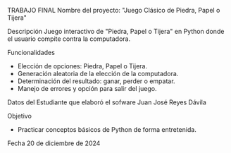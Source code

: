 TRABAJO FINAL
Nombre del proyecto: "Juego Clásico de Piedra, Papel o Tijera"

Descripción
Juego interactivo de "Piedra, Papel o Tijera" en Python donde el usuario compite contra la computadora.

Funcionalidades
- Elección de opciones: Piedra, Papel o Tijera.
- Generación aleatoria de la elección de la computadora.
- Determinación del resultado: ganar, perder o empatar.
- Manejo de errores y opción para salir del juego.

Datos del Estudiante que elaboró el sofware
Juan José Reyes Dávila

Objetivo
- Practicar conceptos básicos de Python de forma entretenida.
  
Fecha
20 de diciembre de 2024
